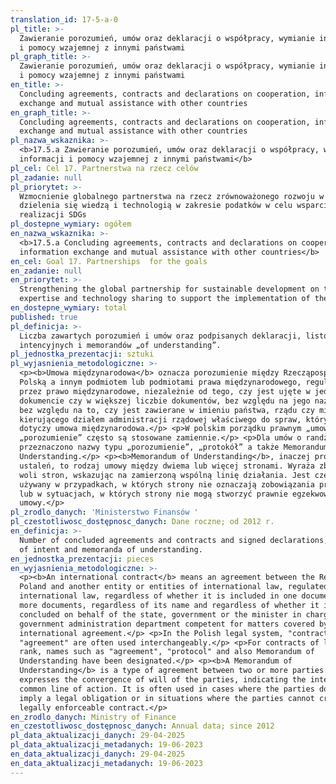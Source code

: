 ```yaml
---
translation_id: 17-5-a-0
pl_title: >-
  Zawieranie porozumień, umów oraz deklaracji o współpracy, wymianie informacji
  i pomocy wzajemnej z innymi państwami
pl_graph_title: >-
  Zawieranie porozumień, umów oraz deklaracji o współpracy, wymianie informacji
  i pomocy wzajemnej z innymi państwami
en_title: >-
  Concluding agreements, contracts and declarations on cooperation, information
  exchange and mutual assistance with other countries
en_graph_title: >-
  Concluding agreements, contracts and declarations on cooperation, information
  exchange and mutual assistance with other countries
pl_nazwa_wskaznika: >-
  <b>17.5.a Zawieranie porozumień, umów oraz deklaracji o współpracy, wymianie
  informacji i pomocy wzajemnej z innymi państwami</b>
pl_cel: Cel 17. Partnerstwa na rzecz celów
pl_zadanie: null
pl_priorytet: >-
  Wzmocnienie globalnego partnerstwa na rzecz zrównoważonego rozwoju w zakresie
  dzielenia się wiedzą i technologią w zakresie podatków w celu wsparcia w
  realizacji SDGs
pl_dostepne_wymiary: ogółem
en_nazwa_wskaznika: >-
  <b>17.5.a Concluding agreements, contracts and declarations on cooperation,
  information exchange and mutual assistance with other countries</b>
en_cel: Goal 17. Partnerships  for the goals
en_zadanie: null
en_priorytet: >-
  Strengthening the global partnership for sustainable development on tax
  expertise and technology sharing to support the implementation of the SDGs
en_dostepne_wymiary: total
published: true
pl_definicja: >-
  Liczba zawartych porozumień i umów oraz podpisanych deklaracji, listów
  intencyjnych i memorandów „of understanding”.
pl_jednostka_prezentacji: sztuki
pl_wyjasnienia_metodologiczne: >-
  <p><b>Umowa międzynarodowa</b> oznacza porozumienie między Rzecząpospolitą
  Polską a innym podmiotem lub podmiotami prawa międzynarodowego, regulowane
  przez prawo międzynarodowe, niezależnie od tego, czy jest ujęte w jednym
  dokumencie czy w większej liczbie dokumentów, bez względu na jego nazwę oraz
  bez względu na to, czy jest zawierane w imieniu państwa, rządu czy ministra
  kierującego działem administracji rządowej właściwego do spraw, których
  dotyczy umowa międzynarodowa.</p> <p>W polskim porządku prawnym „umowa” i
  „porozumienie” często są stosowane zamiennie.</p> <p>Dla umów o randze niższej
  przeznaczono nazwy typu „porozumienie”, „protokół” a także Memorandum of
  Understanding.</p> <p><b>Memorandum of Understanding</b>, inaczej protokół
  ustaleń, to rodzaj umowy między dwiema lub więcej stronami. Wyraża zbieżność
  woli stron, wskazując na zamierzoną wspólną linię działania. Jest często
  używany w przypadkach, w których strony nie oznaczają zobowiązania prawnego
  lub w sytuacjach, w których strony nie mogą stworzyć prawnie egzekwowalnej
  umowy.</p>
pl_zrodlo_danych: 'Ministerstwo Finansów '
pl_czestotliwosc_dostępnosc_danych: Dane roczne; od 2012 r.
en_definicja: >-
  Number of concluded agreements and contracts and signed declarations, letters
  of intent and memoranda of understanding.
en_jednostka_prezentacji: pieces
en_wyjasnienia_metodologiczne: >-
  <p><b>An international contract</b> means an agreement between the Republic of
  Poland and another entity or entities of international law, regulated by
  international law, regardless of whether it is included in one document or in
  more documents, regardless of its name and regardless of whether it is
  concluded on behalf of the state, government or the minister in charge of the
  government administration department competent for matters covered by the
  international agreement.</p> <p>In the Polish legal system, "contract" and
  "agreement" are often used interchangeably.</p> <p>For contracts of lower
  rank, names such as "agreement", "protocol" and also Memorandum of
  Understanding have been designated.</p> <p><b>A Memorandum of
  Understanding</b> is a type of agreement between two or more parties. It
  expresses the convergence of will of the parties, indicating the intended
  common line of action. It is often used in cases where the parties do not
  imply a legal obligation or in situations where the parties cannot create a
  legally enforceable contract.</p>
en_zrodlo_danych: Ministry of Finance
en_czestotliwosc_dostępnosc_danych: Annual data; since 2012
pl_data_aktualizacji_danych: 29-04-2025
pl_data_aktualizacji_metadanych: 19-06-2023
en_data_aktualizacji_danych: 29-04-2025
en_data_aktualizacji_metadanych: 19-06-2023
---
```

